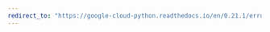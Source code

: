 ```yaml
---
redirect_to: "https://google-cloud-python.readthedocs.io/en/0.21.1/error-reporting-client.html"
---
```

